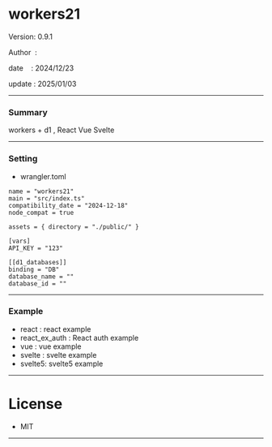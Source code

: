 ﻿# workers21

 Version: 0.9.1

 Author  :

 date    : 2024/12/23

 update  : 2025/01/03  

***
### Summary

workers + d1 , React Vue Svelte

***
### Setting

* wrangler.toml

```
name = "workers21"
main = "src/index.ts"
compatibility_date = "2024-12-18"
node_compat = true

assets = { directory = "./public/" }

[vars]
API_KEY = "123"

[[d1_databases]]
binding = "DB"
database_name = ""
database_id = ""
```

***
### Example
* react : react example
* react_ex_auth : React auth example
* vue : vue example
* svelte : svelte  example
* svelte5: svelte5 example

***
# License

* MIT

***

